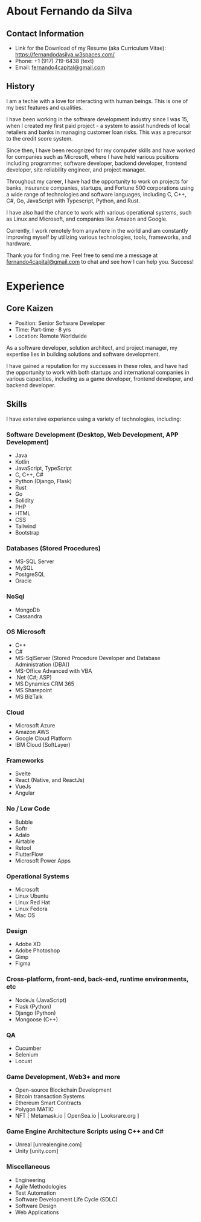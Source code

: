 # About Fernando da Silva

## Contact Information

- Link for the Download of my Resume (aka Curriculum Vitae): https://fernandodasilva.w3spaces.com/
- Phone: +1 (917) 719-6438 (text)
- Email: fernando4capital@gmail.com

## History

I am a techie with a love for interacting with human beings. This is one of my best features and qualities. 

I have been working in the software development industry since I was 15, when I created my first paid project - a system to assist hundreds of local retailers and banks in managing customer loan risks. This was a precursor to the credit score system. 

Since then, I have been recognized for my computer skills and have worked for companies such as Microsoft, where I have held various positions including programmer, software developer, backend developer, frontend developer, site reliability engineer, and project manager. 

Throughout my career, I have had the opportunity to work on projects for banks, insurance companies, startups, and Fortune 500 corporations using a wide range of technologies and software languages, including C, C++, C#, Go, JavaScript with Typescript, Python, and Rust. 

I have also had the chance to work with various operational systems, such as Linux and Microsoft, and companies like Amazon and Google. 

Currently, I work remotely from anywhere in the world and am constantly improving myself by utilizing various technologies, tools, frameworks, and hardware.

Thank you for finding me. Feel free to send me a message at fernando4capital@gmail.com to chat and see how I can help you. Success!

# Experience

## Core Kaizen

- Position: Senior Software Developer
- Time: Part-time · 8 yrs
- Location: Remote Worldwide

As a software developer, solution architect, and project manager, my expertise lies in building solutions and software development. 

I have gained a reputation for my successes in these roles, and have had the opportunity to work with both startups and international companies in various capacities, including as a game developer, frontend developer, and backend developer.

## Skills

I have extensive experience using a variety of technologies, including:

### Software Development (Desktop, Web Development, APP Development)
- Java
- Kotlin
- JavaScript, TypeScript
- C, C++, C#
- Python (Django, Flask)
- Rust
- Go
- Solidity
- PHP 
- HTML
- CSS 
- Tailwind
- Bootstrap

### Databases (Stored Procedures)
- MS-SQL Server
- MySQL
- PostgreSQL
- Oracle

### NoSql
- MongoDb
- Cassandra

### OS Microsoft
- C++
- C#
- MS-SqlServer (Stored Procedure Developer and Database Administration (DBA))
- MS-Office Advanced with VBA
- .Net (C#; ASP)
- MS Dynamics CRM 365
- MS Sharepoint
- MS BizTalk 

### Cloud
- Microsoft Azure
- Amazon AWS
- Google Cloud Platform
- IBM Cloud (SoftLayer)

### Frameworks
- Svelte
- React (Native, and ReactJs)
- VueJs
- Angular

### No / Low Code
- Bubble
- Softr
- Adalo 
- Airtable
- Retool
- FlutterFlow
- Microsoft Power Apps

### Operational Systems
- Microsoft 
- Linux Ubuntu 
- Linux Red Hat
- Linux Fedora
- Mac OS

### Design
- Adobe XD
- Adobe Photoshop
- Gimp
- Figma

### Cross-platform, front-end, back-end, runtime environments, etc
- NodeJs (JavaScript)
- Flask (Python)
- Django (Python)
- Mongoose (C++)

### QA
- Cucumber
- Selenium
- Locust

### Game Development, Web3+ and more
- Open-source Blockchain Development
- Bitcoin transaction Systems
- Ethereum Smart Contracts
- Polygon MATIC
- NFT [ Metamask.io | OpenSea.io | Looksrare.org ]

### Game Engine Architecture Scripts using C++ and C#
- Unreal [unrealengine.com]
- Unity [unity.com]

### Miscellaneous
- Engineering
- Agile Methodologies
- Test Automation
- Software Development Life Cycle (SDLC)
- Software Design
- Web Applications

